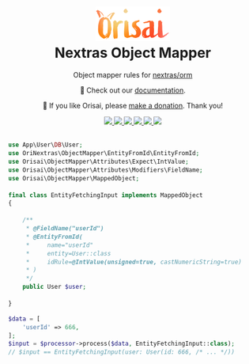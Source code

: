 <h1 align="center">
	<img src="https://github.com/orisai/.github/blob/main/images/repo_title.png?raw=true" alt="Orisai"/>
	<br/>
	Nextras Object Mapper
</h1>

<p align="center">
    Object mapper rules for <a href="https://github.com/nextras/orm">nextras/orm</a>
</p>

<p align="center">
	📄 Check out our <a href="docs/README.md">documentation</a>.
</p>

<p align="center">
	💸 If you like Orisai, please <a href="https://orisai.dev/sponsor">make a donation</a>. Thank you!
</p>

<p align="center">
	<a href="https://github.com/orisai/nextras-object-mapper/actions?query=workflow%3ACI">
		<img src="https://github.com/orisai/nextras-object-mapper/workflows/CI/badge.svg">
	</a>
	<a href="https://coveralls.io/r/orisai/nextras-object-mapper">
		<img src="https://badgen.net/coveralls/c/github/orisai/nextras-object-mapper/v1.x?cache=300">
	</a>
	<a href="https://dashboard.stryker-mutator.io/reports/github.com/orisai/nextras-object-mapper/v1.x">
		<img src="https://badge.stryker-mutator.io/github.com/orisai/nextras-object-mapper/v1.x">
	</a>
	<a href="https://packagist.org/packages/orisai/nextras-object-mapper">
		<img src="https://badgen.net/packagist/dt/orisai/nextras-object-mapper?cache=3600">
	</a>
	<a href="https://packagist.org/packages/orisai/nextras-object-mapper">
		<img src="https://badgen.net/packagist/v/orisai/nextras-object-mapper?cache=3600">
	</a>
	<a href="https://choosealicense.com/licenses/mpl-2.0/">
		<img src="https://badgen.net/badge/license/MPL-2.0/blue?cache=3600">
	</a>
<p>

##

```php
use App\User\DB\User;
use OriNextras\ObjectMapper\EntityFromId\EntityFromId;
use Orisai\ObjectMapper\Attributes\Expect\IntValue;
use Orisai\ObjectMapper\Attributes\Modifiers\FieldName;
use Orisai\ObjectMapper\MappedObject;

final class EntityFetchingInput implements MappedObject
{

	/**
	 * @FieldName("userId")
	 * @EntityFromId(
	 *     name="userId"
	 *     entity=User::class
	 *     idRule=@IntValue(unsigned=true, castNumericString=true)
	 * )
	 */
	public User $user;

}
```

```php
$data = [
	'userId' => 666,
];
$input = $processor->process($data, EntityFetchingInput::class);
// $input == EntityFetchingInput(user: User(id: 666, /* ... */))
```
